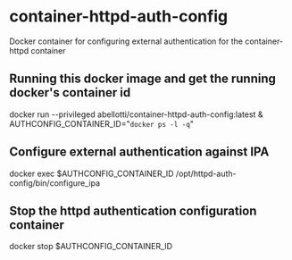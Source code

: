 # container-httpd-auth-config
Docker container for configuring external authentication for the container-httpd container

## Running this docker image and get the running docker's container id
docker run --privileged abellotti/container-httpd-auth-config:latest &
AUTHCONFIG_CONTAINER_ID="`docker ps -l -q`"

## Configure external authentication against IPA
docker exec $AUTHCONFIG_CONTAINER_ID /opt/httpd-auth-config/bin/configure_ipa

## Stop the httpd authentication configuration container
docker stop $AUTHCONFIG_CONTAINER_ID
